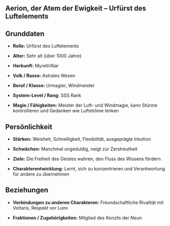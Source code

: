 ## Aerion, der Atem der Ewigkeit – Urfürst des Luftelements

## Grunddaten

- **Rolle:** Urfürst des Luftelements
    
- **Alter:** Sehr alt (über 1000 Jahre)
    
- **Herkunft:** Myreth’Alar
    
- **Volk / Rasse:** Astrales Wesen
    
- **Beruf / Klasse:** Urmagier, Windmeister
    
- **System-Level / Rang:** SSS Rank
    
- **Magie / Fähigkeiten:** Meister der Luft- und Windmagie, kann Stürme kontrollieren und Gedanken wie Luftströme lenken
    

## Persönlichkeit

- **Stärken:** Weisheit, Schnelligkeit, Flexibilität, ausgeprägte Intuition
    
- **Schwächen:** Manchmal ungeduldig, neigt zur Zerstreutheit
    
- **Ziele:** Die Freiheit des Geistes wahren, den Fluss des Wissens fördern
    
- **Charakterentwicklung:** Lernt, sich zu konzentrieren und Verantwortung für andere zu übernehmen
    

## Beziehungen

- **Verbindungen zu anderen Charakteren:** Freundschaftliche Rivalität mit Voltaris, Respekt vor Lumi
    
- **Fraktionen / Zugehörigkeiten:** Mitglied des Konzils der Neun
